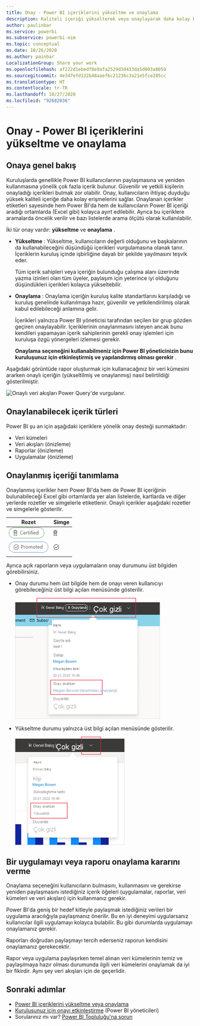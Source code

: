 ```yaml
---
title: Onay - Power BI içeriklerini yükseltme ve onaylama
description: Kaliteli içeriği yükselterek veya onaylayarak daha kolay bulunmasını sağlamayı öğrenin
author: paulinbar
ms.service: powerbi
ms.subservice: powerbi-eim
ms.topic: conceptual
ms.date: 10/26/2020
ms.author: painbar
LocalizationGroup: Share your work
ms.openlocfilehash: af222d1ebedf8e9afa2529d3d433da5d003a8059
ms.sourcegitcommit: 4e347efd132b48aaef6c21236c3a21e5fce285cc
ms.translationtype: HT
ms.contentlocale: tr-TR
ms.lasthandoff: 10/27/2020
ms.locfileid: "92682036"
---
```

# <a name="endorsement---promoting-and-certifying-power-bi-content"></a>Onay - Power BI içeriklerini yükseltme ve onaylama

## <a name="endorsement-overview"></a>Onaya genel bakış

Kuruluşlarda genellikle Power BI kullanıcılarının paylaşmasına ve yeniden kullanmasına yönelik çok fazla içerik bulunur. Güvenilir ve yetkili kişilerin onayladığı içerikleri bulmak zor olabilir. Onay, kullanıcıların ihtiyaç duyduğu yüksek kaliteli içeriğe daha kolay erişmelerini sağlar. Onaylanan içerikler etiketleri sayesinde hem Power BI'da hem de kullanıcıların Power BI içeriği aradığı ortamlarda (Excel gibi) kolayca ayırt edilebilir. Ayrıca bu içeriklere aramalarda öncelik verilir ve bazı listelerde arama ölçütü olarak kullanılabilir.

İki tür onay vardır: **yükseltme** ve **onaylama** .

* **Yükseltme** : Yükseltme, kullanıcıların değerli olduğunu ve başkalarının da kullanabileceğini düşündüğü içerikleri vurgulamasına olanak tanır. İçeriklerin kuruluş içinde işbirliğine dayalı bir şekilde yayılmasını teşvik eder.

    Tüm içerik sahipleri veya içeriğin bulunduğu çalışma alanı üzerinde yazma izinleri olan tüm üyeler, paylaşım için yeterince iyi olduğunu düşündükleri içerikleri kolayca yükseltebilir.

* **Onaylama** : Onaylama içeriğin kuruluş kalite standartlarını karşıladığı ve kuruluş genelinde kullanılmaya hazır, güvenilir ve yetkilendirilmiş olarak kabul edilebileceği anlamına gelir.

    İçerikleri yalnızca Power BI yöneticisi tarafından seçilen bir grup gözden geçiren onaylayabilir. İçeriklerinin onaylanmasını isteyen ancak bunu kendileri yapamayan içerik sahiplerinin gerekli onay işlemleri için kuruluşa özgü yönergeleri izlemesi gerekir.

    **Onaylama seçeneğini kullanabilmeniz için Power BI yöneticinizin bunu kuruluşunuz için etkinleştirmiş ve yapılandırmış olması gerekir** .

Aşağıdaki görüntüde rapor oluşturmak için kullanacağınız bir veri kümesini ararken onaylı içeriğin (yükseltilmiş ve onaylanmış) nasıl belirtildiği gösterilmiştir.

![Onaylı veri akışları Power Query'de vurgulanır.](media/service-endorsement-overview/power-bi-content-endorsement-dataset-select.png)

## <a name="content-types-that-can-be-endorsed"></a>Onaylanabilecek içerik türleri
Power BI şu an için aşağıdaki içeriklere yönelik onay desteği sunmaktadır:
* Veri kümeleri
* Veri akışları (önizleme)
* Raporlar (önizleme)
* Uygulamalar (önizleme)

## <a name="identifying-endorsed-content"></a>Onaylanmış içeriği tanımlama

Onaylanmış içerikler hem Power BI'da hem de Power BI içeriğinin bulunabileceği Excel gibi ortamlarda yer alan listelerde, kartlarda ve diğer yerlerde rozetler ve simgelerle etiketlenir. Onaylı içerikler aşağıdaki rozetler ve simgelerle gösterilir.

|Rozet|Simge|
|---------|---------|
|![Onay rozetinin ekran görüntüsü.](media/service-endorsement-overview/certified-badge.png)|![Onay simgesinin ekran görüntüsü.](media/service-endorsement-overview/certified-icon.png)|
|![Yükseltme rozetinin ekran görüntüsü.](media/service-endorsement-overview/promoted-badge.png)|![Yükseltme simgesinin ekran görüntüsü.](media/service-endorsement-overview/promoted-icon.png)|
|||

Ayrıca açık raporların veya uygulamaların onay durumunu üst bilgiden görebilirsiniz.
* Onay durumu hem üst bilgide hem de onayı veren kullanıcıyı görebileceğiniz üst bilgi açılan menüsünde gösterilir.

    ![Rapor üst bilgisindeki onay rozetini gösteren ekran görüntüsü.](media/service-endorsement-overview/certification-report-header.png)

* Yükseltme durumu yalnızca üst bilgi açılan menüsünde gösterilir.
 
    ![Rapor üst bilgisindeki yükseltme rozetini gösteren ekran görüntüsü.](media/service-endorsement-overview/promotion-report-header.png)

## <a name="deciding-whether-to-endorse-an-app-or-a-report"></a>Bir uygulamayı veya raporu onaylama kararını verme

Onaylama seçeneğini kullanıcıların bulmasını, kullanmasını ve gerekirse yeniden paylaşmasını istediğiniz içerik öğeleri (uygulamalar, raporlar, veri kümeleri ve veri akışları) için kullanmanız gerekir.

Power BI'da geniş bir hedef kitleyle paylaşmak istediğiniz verileri bir uygulama aracılığıyla paylaşmanız önerilir. Bu en iyi deneyimi uygularsanız kullanıcılar ilgili uygulamayı kolayca bulabilir. Bu gibi durumlarda uygulamayı onaylamanız gerekir. 

Raporları doğrudan paylaşmayı tercih ederseniz raporun kendisini onaylamanız gerekecektir. 

Rapor veya uygulama paylaşırken temel alınan veri kümelerinin temiz ve paylaşılmaya hazır olması durumunda ilgili veri kümelerini onaylamak da iyi bir fikirdir. Aynı şey veri akışları için de geçerlidir.  

## <a name="next-steps"></a>Sonraki adımlar

* [Power BI içeriklerini yükseltme veya onaylama](service-endorse-content.md)
* [Kuruluşunuz için onayı etkinleştirme](../admin/service-admin-setup-certification.md) (Power BI yöneticileri)
* Sorularınız mı var? [Power BI Topluluğu'na sorun](https://community.powerbi.com/)